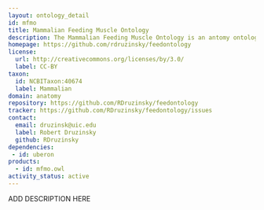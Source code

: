 ```yaml
---
layout: ontology_detail
id: mfmo
title: Mammalian Feeding Muscle Ontology
description: The Mammalian Feeding Muscle Ontology is an antomy ontology for the muscles of the head and neck that participate in feeding, swallowing, and other oral-pharyngeal behaviors.
homepage: https://github.com/rdruzinsky/feedontology
license:
  url: http://creativecommons.org/licenses/by/3.0/
  label: CC-BY
taxon:
  id: NCBITaxon:40674
  label: Mammalian
domain: anatomy
repository: https://github.com/RDruzinsky/feedontology
tracker: https://github.com/RDruzinsky/feedontology/issues
contact:
  email: druzinsk@uic.edu
  label: Robert Druzinsky
  github: RDruzinsky
dependencies:
 - id: uberon
products:
  - id: mfmo.owl
activity_status: active
---
```


ADD DESCRIPTION HERE
